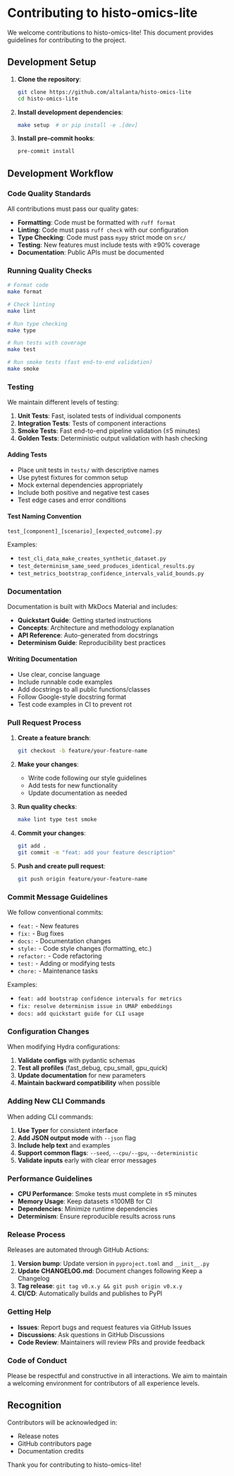 # Contributing to histo-omics-lite

We welcome contributions to histo-omics-lite! This document provides guidelines for contributing to the project.

## Development Setup

1. **Clone the repository**:
   ```bash
   git clone https://github.com/altalanta/histo-omics-lite
   cd histo-omics-lite
   ```

2. **Install development dependencies**:
   ```bash
   make setup  # or pip install -e .[dev]
   ```

3. **Install pre-commit hooks**:
   ```bash
   pre-commit install
   ```

## Development Workflow

### Code Quality Standards

All contributions must pass our quality gates:

- **Formatting**: Code must be formatted with `ruff format`
- **Linting**: Code must pass `ruff check` with our configuration
- **Type Checking**: Code must pass `mypy` strict mode on `src/`
- **Testing**: New features must include tests with ≥90% coverage
- **Documentation**: Public APIs must be documented

### Running Quality Checks

```bash
# Format code
make format

# Check linting
make lint

# Run type checking
make type

# Run tests with coverage
make test

# Run smoke tests (fast end-to-end validation)
make smoke
```

### Testing

We maintain different levels of testing:

1. **Unit Tests**: Fast, isolated tests of individual components
2. **Integration Tests**: Tests of component interactions
3. **Smoke Tests**: Fast end-to-end pipeline validation (≤5 minutes)
4. **Golden Tests**: Deterministic output validation with hash checking

#### Adding Tests

- Place unit tests in `tests/` with descriptive names
- Use pytest fixtures for common setup
- Mock external dependencies appropriately
- Include both positive and negative test cases
- Test edge cases and error conditions

#### Test Naming Convention

```
test_[component]_[scenario]_[expected_outcome].py
```

Examples:
- `test_cli_data_make_creates_synthetic_dataset.py`
- `test_determinism_same_seed_produces_identical_results.py`
- `test_metrics_bootstrap_confidence_intervals_valid_bounds.py`

### Documentation

Documentation is built with MkDocs Material and includes:

- **Quickstart Guide**: Getting started instructions
- **Concepts**: Architecture and methodology explanation
- **API Reference**: Auto-generated from docstrings
- **Determinism Guide**: Reproducibility best practices

#### Writing Documentation

- Use clear, concise language
- Include runnable code examples
- Add docstrings to all public functions/classes
- Follow Google-style docstring format
- Test code examples in CI to prevent rot

### Pull Request Process

1. **Create a feature branch**:
   ```bash
   git checkout -b feature/your-feature-name
   ```

2. **Make your changes**:
   - Write code following our style guidelines
   - Add tests for new functionality
   - Update documentation as needed

3. **Run quality checks**:
   ```bash
   make lint type test smoke
   ```

4. **Commit your changes**:
   ```bash
   git add .
   git commit -m "feat: add your feature description"
   ```

5. **Push and create pull request**:
   ```bash
   git push origin feature/your-feature-name
   ```

### Commit Message Guidelines

We follow conventional commits:

- `feat:` - New features
- `fix:` - Bug fixes
- `docs:` - Documentation changes
- `style:` - Code style changes (formatting, etc.)
- `refactor:` - Code refactoring
- `test:` - Adding or modifying tests
- `chore:` - Maintenance tasks

Examples:
- `feat: add bootstrap confidence intervals for metrics`
- `fix: resolve determinism issue in UMAP embeddings`
- `docs: add quickstart guide for CLI usage`

### Configuration Changes

When modifying Hydra configurations:

1. **Validate configs** with pydantic schemas
2. **Test all profiles** (fast_debug, cpu_small, gpu_quick)
3. **Update documentation** for new parameters
4. **Maintain backward compatibility** when possible

### Adding New CLI Commands

When adding CLI commands:

1. **Use Typer** for consistent interface
2. **Add JSON output mode** with `--json` flag
3. **Include help text** and examples
4. **Support common flags**: `--seed`, `--cpu/--gpu`, `--deterministic`
5. **Validate inputs** early with clear error messages

### Performance Guidelines

- **CPU Performance**: Smoke tests must complete in ≤5 minutes
- **Memory Usage**: Keep datasets ≤100MB for CI
- **Dependencies**: Minimize runtime dependencies
- **Determinism**: Ensure reproducible results across runs

### Release Process

Releases are automated through GitHub Actions:

1. **Version bump**: Update version in `pyproject.toml` and `__init__.py`
2. **Update CHANGELOG.md**: Document changes following Keep a Changelog
3. **Tag release**: `git tag v0.x.y && git push origin v0.x.y`
4. **CI/CD**: Automatically builds and publishes to PyPI

### Getting Help

- **Issues**: Report bugs and request features via GitHub Issues
- **Discussions**: Ask questions in GitHub Discussions
- **Code Review**: Maintainers will review PRs and provide feedback

### Code of Conduct

Please be respectful and constructive in all interactions. We aim to maintain a welcoming environment for contributors of all experience levels.

## Recognition

Contributors will be acknowledged in:
- Release notes
- GitHub contributors page
- Documentation credits

Thank you for contributing to histo-omics-lite!